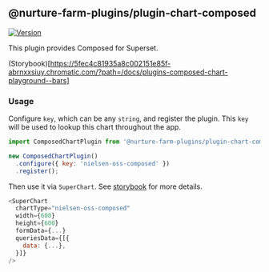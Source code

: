 ## @nurture-farm-plugins/plugin-chart-composed

[![Version](https://img.shields.io/npm/v/@nurture-farm-plugins/plugin-chart-composed.svg?style=flat-square)](https://img.shields.io/npm/v/@nurture-farm-plugins/plugin-chart-composed.svg?style=flat-square)

This plugin provides Composed for Superset.

(Storybook)[https://5fec4c81935a8c002151e85f-abrnxxsiuy.chromatic.com/?path=/docs/plugins-composed-chart-playground--bars]


### Usage

Configure `key`, which can be any `string`, and register the plugin. This `key` will be used to lookup this chart throughout the app.

```js
import ComposedChartPlugin from '@nurture-farm-plugins/plugin-chart-composed';

new ComposedChartPlugin()
  .configure({ key: 'nielsen-oss-composed' })
  .register();
```

Then use it via `SuperChart`. See [storybook](https://apache-superset.github.io/superset-ui/?selectedKind=plugin-chart-composed) for more details.

```js
<SuperChart
  chartType="nielsen-oss-composed"
  width={600}
  height={600}
  formData={...}
  queriesData={[{
    data: {...},
  }]}
/>
```


